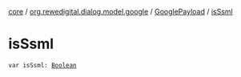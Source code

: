 [core](../../index.md) / [org.rewedigital.dialog.model.google](../index.md) / [GooglePayload](index.md) / [isSsml](./is-ssml.md)

# isSsml

`var isSsml: `[`Boolean`](https://kotlinlang.org/api/latest/jvm/stdlib/kotlin/-boolean/index.html)